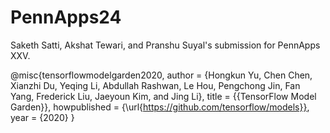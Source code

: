 # PennApps24
Saketh Satti, Akshat Tewari, and Pranshu Suyal's submission for PennApps XXV.


@misc{tensorflowmodelgarden2020,
author = {Hongkun Yu, Chen Chen, Xianzhi Du, Yeqing Li, Abdullah Rashwan, Le Hou, Pengchong Jin, Fan Yang,
            Frederick Liu, Jaeyoun Kim, and Jing Li},
title = {{TensorFlow Model Garden}},
howpublished = {\url{https://github.com/tensorflow/models}},
year = {2020}
}
